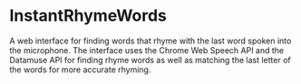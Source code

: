 # InstantRhymeWords
A web interface for finding words that rhyme with the last word spoken into the microphone. The interface uses the Chrome Web Speech API and the Datamuse API for finding rhyme words as well as matching the last letter of the words for more accurate rhyming.

